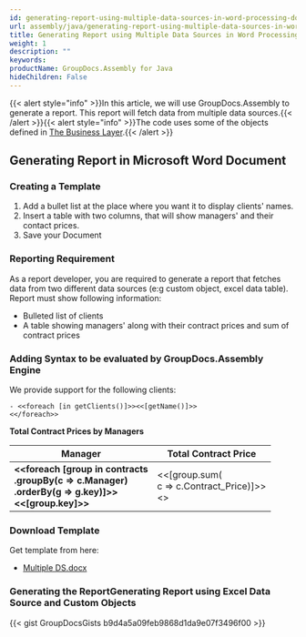 ```yaml
---
id: generating-report-using-multiple-data-sources-in-word-processing-document
url: assembly/java/generating-report-using-multiple-data-sources-in-word-processing-document
title: Generating Report using Multiple Data Sources in Word Processing Document
weight: 1
description: ""
keywords: 
productName: GroupDocs.Assembly for Java
hideChildren: False
---
```

{{< alert style="info" >}}In this article, we will use GroupDocs.Assembly to generate a report. This report will fetch data from multiple data sources.{{< /alert >}}{{< alert style="info" >}}The code uses some of the objects defined in [The Business Layer](https://docs.groupdocs.com/assembly/java/the-business-layer/).{{< /alert >}}

## Generating Report in Microsoft Word Document

### Creating a Template

1.  Add a bullet list at the place where you want it to display clients' names.
2.  Insert a table with two columns, that will show managers' and their contact prices.
3.  Save your Document

### Reporting Requirement

As a report developer, you are required to generate a report that fetches data from two different data sources (e:g custom object, excel data table). Report must show following information:

*   Bulleted list of clients
*   A table showing managers' along with their contract prices and sum of contract prices

### Adding Syntax to be evaluated by GroupDocs.Assembly Engine

We provide support for the following clients:
```
- <<foreach [in getClients()]>><<[getName()]>>
<</foreach>>
```

**Total Contract Prices by Managers**

| **Manager**                                                  | **Total Contract Price**                                     |
| ------------------------------------------------------------ | ------------------------------------------------------------ |
| **<<foreach [group in contracts**<br />    **.groupBy(c => c.Manager)**<br />    **.orderBy(g => g.key)]>><br /><<[group.key]>>** | <<[group.sum(<br />    c => c.Contract_Price)]>><br /><</foreach>> |

### Download Template

Get template from here:

*   [Multiple DS.docx](https://github.com/groupdocs-assembly/GroupDocs.Assembly-for-Java/blob/master/Examples/GroupDocs.Assembly.Examples.Java/Data/Storage/Word%20Templates/Multiple%20DS.docx?raw=true)

### Generating the ReportGenerating Report using Excel Data Source and Custom Objects

{{< gist GroupDocsGists b9d4a5a09feb9868d1da9e07f3496f00 >}}


